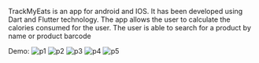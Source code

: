 TrackMyEats is an app for android and IOS. It has been developed using Dart and Flutter technology. The app allows the user to calculate the calories consumed for the user. The user is able to search for a product by name or product barcode

Demo:
![p1](https://github.com/user-attachments/assets/a08aa440-4900-4341-9f84-1f664e26889d)
![p2](https://github.com/user-attachments/assets/d8ca5023-72f3-48ac-a380-496d21251333)
![p3](https://github.com/user-attachments/assets/e99327a2-bd71-473d-baab-f9cb1db60918)
![p4](https://github.com/user-attachments/assets/7bf4fb1d-8386-49ba-9726-8ef407cb41e3)
![p5](https://github.com/user-attachments/assets/d25c212d-0576-46f4-beca-556374c32e65)
